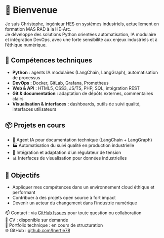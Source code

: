 # 👋 Bienvenue

Je suis Christophe, ingénieur HES en systèmes industriels, actuellement en formation MAS RAD à la HE-Arc.  
Je développe des solutions Python orientées automatisation, IA modulaire et intégration DevOps, avec une forte sensibilité aux enjeux industriels et à l’éthique numérique.

## 🔧 Compétences techniques

- **Python** : agents IA modulaires (LangChain, LangGraph), automatisation de processus
- **DevOps** : Docker, GitLab, Grafana, Prometheus
- **Web & API** : HTML5, CSS3, JS/TS, PHP, SQL, intégration REST
- **Git & documentation** : adaptation de dépôts externes, commentaires clairs
- **Visualisation & interfaces** : dashboards, outils de suivi qualité, interfaces utilisateurs

## 📦 Projets en cours

- 🧠 Agent IA pour documentation technique (LangChain + LangGraph)
- 🏭 Automatisation du suivi qualité en production industrielle
- 🔌 Intégration et adaptation d’un régulateur de tension
- 📊 Interfaces de visualisation pour données industrielles

## 🎯 Objectifs

- Appliquer mes compétences dans un environnement cloud éthique et performant
- Contribuer à des projets open source à fort impact
- Devenir un acteur du changement dans l’industrie numérique

📫 Contact : via [GitHub Issues](https://github.com/Inertie78/Inertie78/issues) pour toute question ou collaboration  
🔗 CV : disponible sur demande  
🔗 Portfolio technique : en cours de structuration  
🌐 GitHub : [github.com/Inertie78](https://github.com/Inertie78)  

